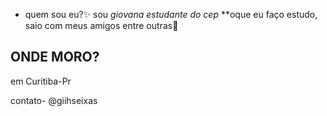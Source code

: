 -  quem sou eu?✨
sou *giovana estudante do cep*
**oque eu faço
estudo, saio com meus amigos entre outras🌙

## ONDE MORO?
em Curitiba-Pr 

contato-
@giihseixas



